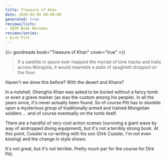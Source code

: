```yaml
---
title: Treasure of Khan
date: 2020-04-05 00:00:00
generated: true
reviews/lists:
- 2020 Book Reviews
reviews/series:
- Dirk Pitt
---
```

{{< goodreads book="Treasure of Khan" cover="true" >}}

> If a satellite in space ever mapped the myriad of lone tracks and trails across Mongolia, it would resemble a plate of spaghetti dropped on the floor.

Haven't we done this before? With the desert and Khans?  

<!--more-->

In a nutshell, Ghenghis Khan was asked to be buried without a fancy tomb or even a grave marker (as was the custom among his people). In all the years since, it's never actually been found. So of course Pitt has to stumble upon a mysterious group of traditionally armed and trained Mongolian soldiers ... and of course eventually on the tomb itself.  

There are a handful of very cool action scenes (surviving a giant wave by way of airdropped diving equipment), but it's not a terribly strong book. At this point, Cussler is co-writing with his son (Dirk Cussler, I'm not even kissing) and the change in style shows.  

It's not great, but it's not terrible. Pretty much par for the course for Dirk Pitt.


